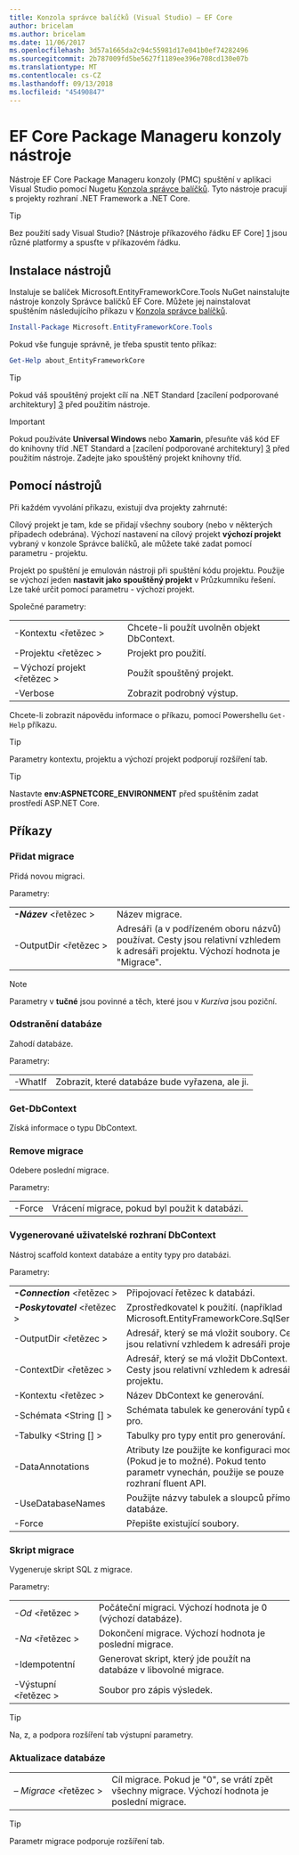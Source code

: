 ```yaml
---
title: Konzola správce balíčků (Visual Studio) – EF Core
author: bricelam
ms.author: bricelam
ms.date: 11/06/2017
ms.openlocfilehash: 3d57a1665da2c94c55981d17e041b0ef74282496
ms.sourcegitcommit: 2b787009fd5be5627f1189ee396e708cd130e07b
ms.translationtype: MT
ms.contentlocale: cs-CZ
ms.lasthandoff: 09/13/2018
ms.locfileid: "45490847"
---
```

<a name="ef-core-package-manager-console-tools"></a>EF Core Package Manageru konzoly nástroje
=====================================
Nástroje EF Core Package Manageru konzoly (PMC) spuštění v aplikaci Visual Studio pomocí Nugetu [Konzola správce balíčků][2].
Tyto nástroje pracují s projekty rozhraní .NET Framework a .NET Core.

> [!TIP]
> Bez použití sady Visual Studio? [Nástroje příkazového řádku EF Core] [ 1] jsou různé platformy a spusťte v příkazovém řádku.

<a name="installing-the-tools"></a>Instalace nástrojů
--------------------
Instaluje se balíček Microsoft.EntityFrameworkCore.Tools NuGet nainstalujte nástroje konzoly Správce balíčků EF Core.
Můžete jej nainstalovat spuštěním následujícího příkazu v [Konzola správce balíčků][2].

``` powershell
Install-Package Microsoft.EntityFrameworkCore.Tools
```

Pokud vše funguje správně, je třeba spustit tento příkaz:

``` powershell
Get-Help about_EntityFrameworkCore
```
> [!TIP]
> Pokud váš spouštěný projekt cílí na .NET Standard [zacílení podporované architektury] [ 3] před použitím nástroje.

> [!IMPORTANT]
> Pokud používáte **Universal Windows** nebo **Xamarin**, přesuňte váš kód EF do knihovny tříd .NET Standard a [zacílení podporované architektury] [ 3] před použitím nástroje. Zadejte jako spouštěný projekt knihovny tříd.

<a name="using-the-tools"></a>Pomocí nástrojů
---------------
Při každém vyvolání příkazu, existují dva projekty zahrnuté:

Cílový projekt je tam, kde se přidají všechny soubory (nebo v některých případech odebrána). Výchozí nastavení na cílový projekt **výchozí projekt** vybraný v konzole Správce balíčků, ale můžete také zadat pomocí parametru - projektu.

Projekt po spuštění je emulován nástroji při spuštění kódu projektu. Použije se výchozí jeden **nastavit jako spouštěný projekt** v Průzkumníku řešení. Lze také určit pomocí parametru - výchozí projekt.

Společné parametry:

|                           |                             |
|:--------------------------|:----------------------------|
| -Kontextu \<řetězec >        | Chcete-li použít uvolněn objekt DbContext.       |
| -Projektu \<řetězec >        | Projekt pro použití.         |
| – Výchozí projekt \<řetězec > | Použít spouštěný projekt. |
| -Verbose                  | Zobrazit podrobný výstup.        |

Chcete-li zobrazit nápovědu informace o příkazu, pomocí Powershellu `Get-Help` příkazu.

> [!TIP]
> Parametry kontextu, projektu a výchozí projekt podporují rozšíření tab.

> [!TIP]
> Nastavte **env:ASPNETCORE_ENVIRONMENT** před spuštěním zadat prostředí ASP.NET Core.

<a name="commands"></a>Příkazy
--------

### <a name="add-migration"></a>Přidat migrace

Přidá novou migraci.

Parametry:

|                                   |                                                                                                                  |
|:----------------------------------|:-----------------------------------------------------------------------------------------------------------------|
| ***-Název*** \<řetězec >             | Název migrace.                                                                                       |
| <nobr>-OutputDir \<řetězec ></nobr> | Adresáři (a v podřízeném oboru názvů) používat. Cesty jsou relativní vzhledem k adresáři projektu. Výchozí hodnota je "Migrace". |

> [!NOTE]
> Parametry v **tučné** jsou povinné a těch, které jsou v *Kurzíva* jsou poziční.

### <a name="drop-database"></a>Odstranění databáze

Zahodí databáze.

Parametry:

|         |                                                          |
|:--------|:---------------------------------------------------------|
| -WhatIf | Zobrazit, které databáze bude vyřazena, ale ji. |

### <a name="get-dbcontext"></a>Get-DbContext

Získá informace o typu DbContext.

### <a name="remove-migration"></a>Remove migrace

Odebere poslední migrace.

Parametry:

|        |                                                              |
|:-------|:-------------------------------------------------------------|
| -Force | Vrácení migrace, pokud byl použit k databázi. |

### <a name="scaffold-dbcontext"></a>Vygenerované uživatelské rozhraní DbContext

Nástroj scaffold kontext databáze a entity typy pro databázi.

Parametry:

|                                          |                                                                                                  |
|:-----------------------------------------|:-------------------------------------------------------------------------------------------------|
| <nobr>***-Connection*** \<řetězec ></nobr> | Připojovací řetězec k databázi.                                                           |
| ***-Poskytovatel*** \<řetězec >                | Zprostředkovatel k použití. (například Microsoft.EntityFrameworkCore.SqlServer)                      |
| -OutputDir \<řetězec >                     | Adresář, který se má vložit soubory. Cesty jsou relativní vzhledem k adresáři projektu.                      |
| -ContextDir \<řetězec >                    | Adresář, který se má vložit DbContext. Cesty jsou relativní vzhledem k adresáři projektu.             |
| -Kontextu \<řetězec >                       | Název DbContext ke generování.                                                           |
| -Schémata \<String [] >                     | Schémata tabulek ke generování typů entit pro.                                              |
| -Tabulky \<String [] >                      | Tabulky pro typy entit pro generování.                                                         |
| -DataAnnotations                         | Atributy lze použijte ke konfiguraci modelu (Pokud je to možné). Pokud tento parametr vynechán, použije se pouze rozhraní fluent API. |
| -UseDatabaseNames                        | Použijte názvy tabulek a sloupců přímo z databáze.                                           |
| -Force                                   | Přepište existující soubory.                                                                        |

### <a name="script-migration"></a>Skript migrace

Vygeneruje skript SQL z migrace.

Parametry:

|                   |                                                                    |
|:------------------|:-------------------------------------------------------------------|
| *-Od* \<řetězec > | Počáteční migraci. Výchozí hodnota je 0 (výchozí databáze).      |
| *-Na* \<řetězec >   | Dokončení migrace. Výchozí hodnota je poslední migrace.              |
| -Idempotentní       | Generovat skript, který jde použít na databáze v libovolné migrace. |
| -Výstupní \<řetězec > | Soubor pro zápis výsledek.                                   |

> [!TIP]
> Na, z, a podpora rozšíření tab výstupní parametry.

### <a name="update-database"></a>Aktualizace databáze

|                                     |                                                                                                |
|:------------------------------------|:-----------------------------------------------------------------------------------------------|
| <nobr>*– Migrace* \<řetězec ></nobr> | Cíl migrace. Pokud je "0", se vrátí zpět všechny migrace. Výchozí hodnota je poslední migrace. |

> [!TIP]
> Parametr migrace podporuje rozšíření tab.


  [1]: dotnet.md
  [2]: https://docs.microsoft.com/nuget/tools/package-manager-console
  [3]: index.md#frameworks
